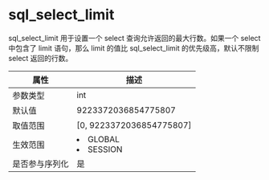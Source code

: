 # sql_select_limit

sql_select_limit 用于设置一个 select 查询允许返回的最大行数。如果一个 select 中包含了 limit 语句，那么 limit 的值比 sql_select_limit 的优先级高，默认不限制 select 返回的行数。

| **属性**  |                                                   **描述**                                                   |
|---------|------------------------------------------------------------------------------------------------------------|
| 参数类型    | int                     |
| 默认值     | 9223372036854775807     |
| 取值范围    | \[0, 9223372036854775807\]                                                                                 |
| 生效范围    | <li> GLOBAL   <li> SESSION    |
| 是否参与序列化 | 是                       |
